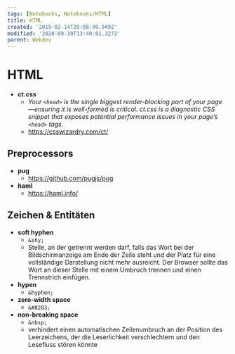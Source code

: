 ```yaml
---
tags: [Notebooks, Notebooks/HTML]
title: HTML
created: '2019-02-14T20:08:49.949Z'
modified: '2020-09-19T13:40:01.327Z'
parent: Webdev
---
```


# HTML
- **ct.css**
  - *Your `<head>` is the single biggest render-blocking part of your page—ensuring it is well-formed is critical. ct.css is a diagnostic CSS snippet that exposes potential performance issues in your page’s `<head>` tags.*
  - <https://csswizardry.com/ct/>


## Preprocessors
- **pug**
  - <https://github.com/pugjs/pug>
- **haml**
  - <https://haml.info/>


## Zeichen & Entitäten
- **soft hyphen**
  - `&shy;`
  - Stelle, an der getrennt werden darf, falls das Wort bei der Bildschirmanzeige am Ende der Zeile steht und der Platz für eine vollständige Darstellung nicht mehr ausreicht. Der Browser sollte das Wort an dieser Stelle mit einem Umbruch trennen und einen Trennstrich einfügen.
- **hypen**
  - `&hyphen;`
- **zero-width space**
  - `&#8203;`
- **non-breaking space**
  - `&nbsp;`
  - verhindert einen automatischen Zeilenumbruch an der Position des Leerzeichens, der die Leserlichkeit verschlechtern und den Lesefluss stören könnte
